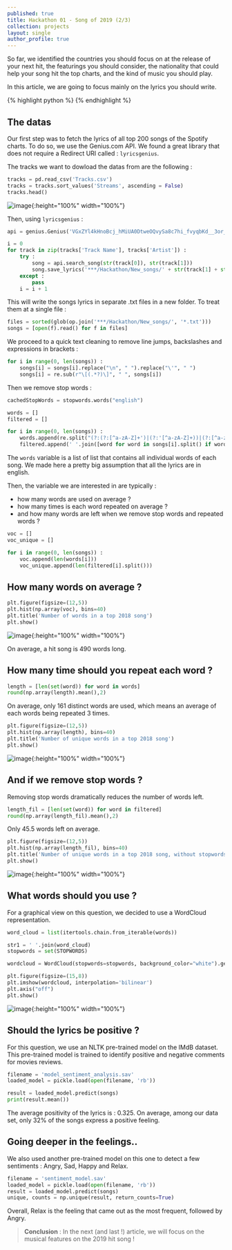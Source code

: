 ```yaml
---
published: true
title: Hackathon 01 - Song of 2019 (2/3)
collection: projects
layout: single
author_profile: true
---
```


So far, we identified the countries you should focus on at the release of your next hit, the featurings you should consider, the nationality that could help your song hit the top charts, and the kind of music you should play. 

In this article, we are going to focus mainly on the lyrics you should write.

{% highlight python %}
{% endhighlight %}

## The datas

Our first step was to fetch the lyrics of all top 200 songs of the Spotify charts. To do so, we use the Genius.com API. We found a great library that does not require a Redirect URI called : `lyricsgenius`.

The tracks we want to dowload the datas from are the following :

```python
tracks = pd.read_csv('Tracks.csv')
tracks = tracks.sort_values('Streams', ascending = False)
tracks.head()
```
![image](https://maelfabien.github.io/myblog/images/tracks.png){:height="100%" width="100%"}

Then, using `lyricsgenius` :
```python
api = genius.Genius('VGxZYl4kHnoBcj_hMiUA0DtweOQvySa8c7hi_fvyqbKd__3or_Lkn75yCG6_immb')

i = 0
for track in zip(tracks['Track Name'], tracks['Artist']) :
    try :
        song = api.search_song(str(track[0]), str(track[1]))
        song.save_lyrics('***/Hackathon/New_songs/' + str(track[1] + str(i)))
    except : 
        pass
    i = i + 1
```
This will write the songs lyrics in separate .txt files in a new folder. To treat them at a single file :

```python
files = sorted(glob(op.join('***/Hackathon/New_songs/', '*.txt')))
songs = [open(f).read() for f in files]
```
We proceed to a quick text cleaning to remove line jumps, backslashes and expressions in brackets :
```python
for i in range(0, len(songs)) :
    songs[i] = songs[i].replace("\n", " ").replace("\'", " ")
    songs[i] = re.sub(r"\[(.*?)\]", " ", songs[i])
```

Then we remove stop words :
```python 
cachedStopWords = stopwords.words("english")

words = []
filtered = []

for i in range(0, len(songs)) :
    words.append(re.split("(?:(?:[^a-zA-Z]+')|(?:'[^a-zA-Z]+))|(?:[^a-zA-Z']+)", songs[i]))
    filtered.append(' '.join([word for word in songs[i].split() if word not in cachedStopWords]))
```
The `words` variable is a list of list that contains all individual words of each song. We made here a pretty big assumption that all the lyrics are in english. 

Then, the variable we are interested in are typically :
- how many words are used on average ?
- how many times is each word repeated on average ?
- and how many words are left when we remove stop words and repeated words ?

```python
voc = []
voc_unique = []

for i in range(0, len(songs)) :
    voc.append(len(words[i]))
    voc_unique.append(len(filtered[i].split()))
```

## How many words on average ?

```python
plt.figure(figsize=(12,5))
plt.hist(np.array(voc), bins=40)
plt.title('Number of words in a top 2018 song')
plt.show()
```
![image](https://maelfabien.github.io/myblog/images/words1.png){:height="100%" width="100%"}

On average, a hit song is 490 words long.

## How many time should you repeat each word ?

```python
length = [len(set(word)) for word in words]
round(np.array(length).mean(),2)
```
On average, only 161 distinct words are used, which means an average of each words being repeated 3 times.

```python
plt.figure(figsize=(12,5))
plt.hist(np.array(length), bins=40)
plt.title('Number of unique words in a top 2018 song')
plt.show()
```
![image](https://maelfabien.github.io/myblog/images/words2.png){:height="100%" width="100%"}

## And if we remove stop words ?

Removing stop words dramatically reduces the number of words left. 

```python
length_fil = [len(set(word)) for word in filtered]
round(np.array(length_fil).mean(),2)
```
Only 45.5 words left on average. 

```python
plt.figure(figsize=(12,5))
plt.hist(np.array(length_fil), bins=40)
plt.title('Number of unique words in a top 2018 song, without stopwords')
plt.show()
```
![image](https://maelfabien.github.io/myblog/images/words3.png){:height="100%" width="100%"}

## What words should you use ?

For a graphical view on this question, we decided to use a WordCloud representation.

```python
word_cloud = list(itertools.chain.from_iterable(words))

str1 = ' '.join(word_cloud)
stopwords = set(STOPWORDS)

wordcloud = WordCloud(stopwords=stopwords, background_color="white").generate(str(str1))

plt.figure(figsize=(15,8))
plt.imshow(wordcloud, interpolation='bilinear')
plt.axis("off")
plt.show()
```
![image](https://maelfabien.github.io/myblog/images/wordcould.png){:height="100%" width="100%"}

## Should the lyrics be positive ?

For this question, we use an NLTK pre-trained model on the IMdB dataset. This pre-trained model is trained to identify positive and negative comments for movies reviews. 

```python
filename = 'model_sentiment_analysis.sav'
loaded_model = pickle.load(open(filename, 'rb'))

result = loaded_model.predict(songs)
print(result.mean())
```
The average positivity of the lyrics is : 0.325. On average, among our data set, only 32% of the songs express a positive feeling. 

## Going deeper in the feelings..

We also used another pre-trained model on this one to detect a few sentiments : Angry, Sad, Happy and Relax.

```python
filename = 'sentiment_model.sav'
loaded_model = pickle.load(open(filename, 'rb'))
result = loaded_model.predict(songs)
unique, counts = np.unique(result, return_counts=True)
```
Overall, Relax is the feeling that came out as the most frequent, followed by Angry. 

> **Conclusion** : In the next (and last !) article, we will focus on the musical features on the 2019 hit song !
